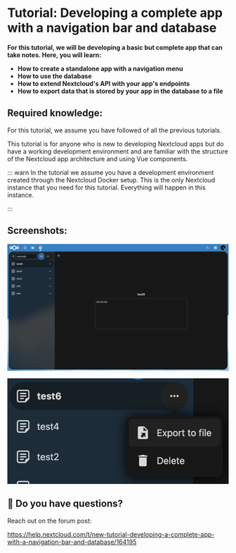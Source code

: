 # Tutorial: Developing a complete app with a navigation bar and database

**For this tutorial, we will be developing a basic but complete app that can take notes. Here, you will learn:**

- **How to create a standalone app with a navigation menu**
- **How to use the database**
- **How to extend Nextcloud's API with your app's endpoints**
- **How to export data that is stored by your app in the database to a file**

## Required knowledge:

For this tutorial, we assume you have followed of all the previous tutorials.

This tutorial is for anyone who is new to developing Nextcloud apps but do have a working development environment and are familiar with the structure of the Nextcloud app architecture and using Vue components.

::: warn
In the tutorial we assume you have a development environment created through the Nextcloud Docker setup. This is the only Nextcloud instance that you need for this tutorial. Everything will happen in this instance.

:::

## Screenshots:

![Screenshot 2023-06-15 at 12.28.27.png](.attachments.7571359/Screenshot%202023-06-15%20at%2012.28.27.png)

![Screenshot 2023-06-15 at 12.29.44.png](.attachments.7571359/Screenshot%202023-06-15%20at%2012.29.44.png)

## 🤔 Do you have questions?

Reach out on the forum post:

<https://help.nextcloud.com/t/new-tutorial-developing-a-complete-app-with-a-navigation-bar-and-database/164195>